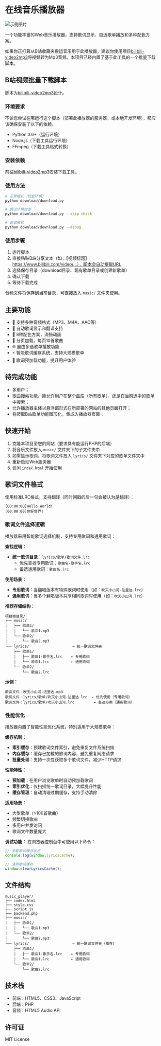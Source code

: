 # 在线音乐播放器

![示例图片](test.png)

一个功能丰富的Web音乐播放器，支持歌词显示、自选歌单播放和多种配色方案。

如果你正打算从B站收藏夹搬运音乐用于此播放器，建议你使用项目[bilibili-video2mp3](https://github.com/wxsms/bilibili-video2mp3)将视频转为Mp3音频。本项目已经内置了基于此工具的一个批量下载脚本。

## B站视频批量下载脚本

脚本为[bilibili-video2mp3](https://github.com/wxsms/bilibili-video2mp3)设计。

### 环境要求
不论您尝试在哪运行这个脚本（部署此播放器的服务器，或本地开发环境），都应该确保安装了以下的依赖。
- Python 3.6+（运行环境）
- Node.js（下载工具运行环境）
- FFmpeg（下载工具格式转换）

### 安装依赖

前往[bilibili-video2mp3](https://github.com/wxsms/bilibili-video2mp3)安装下载工具。

### 使用方法
```bash
# 正常模式（检查环境）
python download/download.py

# 跳过环境检查
python download/download.py --skip-check

# 调试模式
python download/download.py --debug
```

### 使用步骤
1. 运行脚本
2. 直接粘贴B站分享文本（如：【视频标题】 https://www.bilibili.com/video/...），脚本会自动提取URL
3. 选择保存目录（download目录、现有歌单目录或创建新歌单）
4. 确认下载
5. 等待下载完成

音频文件将保存到当前目录，可直接放入 `music/` 文件夹使用。

## 主要功能

- 🎵 支持多种音频格式（MP3、M4A、AAC等）
- 📄 自动歌词显示和翻译支持
- 🎨 8种配色方案，流畅动画
- 📱 分页加载，每页10首歌曲
- 🌐 自由多选歌单播放功能
- ⚡ 智能歌词缓存系统，支持大规模歌单
- 🚀 歌词预加载功能，提升用户体验

## 待完成功能

- 多用户；
- 歌曲搜索功能，能允许用户在整个曲库（所有歌单），还是在当前选中的歌单中搜索；
- 允许播放器主体以悬浮窗形式在所部署的网站的其他页面打开；
- 将爬取B站歌单功能图形化，集成入播放器页面；

## 快速开始

1. 克隆本项目至您的网站（要求具有能运行PHP的后端）
2. 将音乐文件放入 `music/` 文件夹下的子文件夹中
3. 如需显示歌词，将歌词文件放入 `lyrics/` 文件夹下对应的歌单文件夹中
4. 重新启动Web服务器
5. 访问 `index.html` 开始使用

## 歌词文件格式

使用标准LRC格式，支持翻译（同时间戳的后一句会被认为是翻译）：

```
[00:00:00]Hello World!
[00:00:00]你好世界!
```

### 歌词文件选择逻辑

播放器采用智能歌词选择机制，支持专用歌词和通用歌词：

**查找逻辑：**
- **统一歌词目录**：`lyrics/歌单/歌词文件.lrc`
  - 优先查找专用歌词：`歌曲名-歌手名.lrc`
  - 备选通用歌词：`歌曲名.lrc`

**使用场景：**
- **专用歌词**：当翻唱版本有特殊歌词时使用（如：`吹灭小山河-法里达.lrc`）
- **通用歌词**：当多个翻唱版本共享相同歌词时使用（如：`吹灭小山河.lrc`）

**推荐存储结构：**
```
项目根目录/
├── music/
│   ├── 歌单1/
│   │   └── 歌曲1.mp3
│   └── 歌单2/
│       └── 歌曲2.mp3
└── lyrics/                    ← 统一歌词文件夹
    ├── 歌单1/
    │   ├── 歌曲1-歌手名.lrc    ← 专用歌词
    │   └── 歌曲1.lrc          ← 通用歌词
    └── 歌单2/
        └── 歌曲2.lrc
```

**示例：**
```
歌曲文件：吹灭小山河-法里达.mp3
歌词文件：lyrics/歌单/吹灭小山河-法里达.lrc  ← 优先使用（专用歌词）
歌词文件：lyrics/歌单/吹灭小山河.lrc         ← 备选方案（通用歌词）
```

### 性能优化

播放器内置了智能性能优化系统，特别适用于大规模歌单：

**缓存机制：**
- **索引缓存**：预建歌词文件索引，避免重复文件系统扫描
- **内存缓存**：缓存已加载的歌词内容，避免重复网络请求
- **批量处理**：支持一次性获取多个歌词文件，减少HTTP请求

**性能特性：**
- **预加载**：在用户浏览歌单时自动预加载歌词
- **索引优化**：仅扫描统一歌词目录，大幅提升性能
- **缓存管理**：自动清理过期缓存，支持手动清除

**适用场景：**
- 大型歌单（>100首歌曲）
- 频繁切换歌曲
- 多用户并发访问
- 歌词文件数量庞大

**调试功能：**
在浏览器控制台中可使用以下命令：
```javascript
// 查看歌词缓存状态
console.log(window.lyricsCache);

// 清除歌词缓存
window.clearLyricsCache();
```

## 文件结构

```
music_player/
├── index.html
├── style.css
├── script.js
├── backend.php
├── music/
│   ├── 歌单1/
│   │   └── 歌曲1.mp3
│   └── 歌单2/
│       └── 歌曲2.mp3
└── lyrics/                    ← 统一歌词文件夹（推荐）
    ├── 歌单1/
    │   ├── 歌曲1-歌手名.lrc    ← 专用歌词
    │   └── 歌曲1.lrc          ← 通用歌词
    └── 歌单2/
        └── 歌曲2.lrc
```

## 技术栈

- 前端：HTML5、CSS3、JavaScript
- 后端：PHP
- 音频：HTML5 Audio API

## 许可证

MIT License
